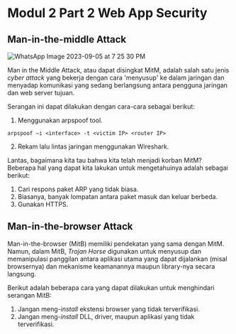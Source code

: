 # Modul 2 Part 2 Web App Security

## Man-in-the-middle Attack

![WhatsApp Image 2023-09-05 at 7 25 30 PM](https://github.com/arsitektur-jaringan-komputer/Modul-Web-App-Security/assets/107338432/9606e60d-0b1b-4545-9146-77b3a433cda4)

Man in the Middle Attack, atau dapat disingkat MitM, adalah salah satu jenis _cyber attack_ yang bekerja dengan cara 'menyusup' ke dalam jaringan dan menyadap komunikasi yang sedang berlangsung antara pengguna jaringan dan web server tujuan.

Serangan ini dapat dilakukan dengan cara-cara sebagai berikut:

1. Menggunakan arpspoof tool.

```
arpspoof –i <interface> -t <victim IP> <router IP>
```

2. Rekam lalu lintas jaringan menggunakan Wireshark.

Lantas, bagaimana kita tau bahwa kita telah menjadi korban MitM? Beberapa hal yang dapat kita lakukan untuk mengetahuinya adalah sebagai berikut:

1. Cari respons paket ARP yang tidak biasa.
2. Biasanya, banyak lompatan antara paket masuk dan keluar berbeda.
3. Gunakan HTTPS.

## Man-in-the-browser Attack

Man-in-the-browser (MitB) memiliki pendekatan yang sama dengan MitM. Namun, dalam MitB, _Trojan Horse_ digunakan untuk menyusup dan memanipulasi panggilan antara aplikasi utama yang dapat dijalankan (misal browsernya) dan mekanisme keamanannya maupun library-nya secara langsung.

Berikut adalah beberapa cara yang dapat dilakukan untuk menghindari serangan MitB:

1. Jangan meng-_install_ ekstensi browser yang tidak terverifikasi.
2. Jangan meng-_install_ DLL, driver, maupun aplikasi yang tidak terverifikasi.
